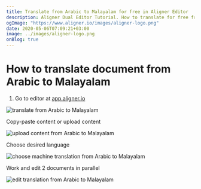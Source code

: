 ```yaml
---
title: Translate from Arabic to Malayalam for free in Aligner Editor
description: Aligner Dual Editor Tutorial. How to translate for free from Arabic to Malayalam. Aligner is multilingual document management platform. 
ogImage: "https://www.aligner.io/images/aligner-logo.png"
date: 2020-05-06T07:09:21+03:00
image: ../images/aligner-logo.png
onBlog: true
---
```


# How to translate document from Arabic to Malayalam

1. Go to editor at [app.aligner.io](https://app.aligner.io "Aligner App web page")

![translate from Arabic to Malayalam](../aligner-blank-editor.png "translate from Arabic to Malayalam")

Copy-paste content or upload content

![upload content from Arabic to Malayalam](../aligner-uploaded-document.png "upload content from Arabic to Malayalam")

Choose desired language

![choose machine translation from Arabic to Malayalam](../aligner-language-dropdown.png "choose machine translation from Arabic to Malayalam")

Work and edit 2 documents in parallel

![edit translation from Arabic to Malayalam](../aligner-double-sitded-editor.png "edit translation from Arabic to Malayalam")

